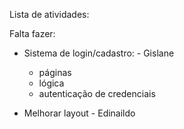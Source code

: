Lista de atividades:

Falta fazer:

- Sistema de login/cadastro: - Gislane

  - páginas
  - lógica
  - autenticação de credenciais

- Melhorar layout - Edinaildo
